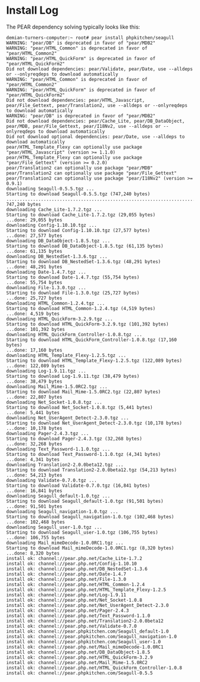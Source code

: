 <!-- Name: Installation/UsingThePearPackageManager/InstallLog -->
<!-- Version: 2 -->
<!-- Last-Modified: 2007/06/11 15:20:55 -->
<!-- Author: demian -->
# Install Log
The PEAR dependency solving typically looks like this:



    demian-turners-computer:~ root# pear install phpkitchen/seagull
    WARNING: "pear/DB" is deprecated in favor of "pear/MDB2"
    WARNING: "pear/HTML_Common" is deprecated in favor of "pear/HTML_Common2"
    WARNING: "pear/HTML_QuickForm" is deprecated in favor of "pear/HTML_QuickForm2"
    Did not download dependencies: pear/Validate, pear/Date, use --alldeps or --onlyreqdeps to download automatically
    WARNING: "pear/HTML_Common" is deprecated in favor of "pear/HTML_Common2"
    WARNING: "pear/HTML_QuickForm" is deprecated in favor of "pear/HTML_QuickForm2"
    Did not download dependencies: pear/HTML_Javascript, pear/File_Gettext, pear/Translation2, use --alldeps or --onlyreqdeps to download automatically
    WARNING: "pear/DB" is deprecated in favor of "pear/MDB2"
    Did not download dependencies: pear/Cache_Lite, pear/DB_DataObject, pear/MDB, pear/File_Gettext, pear/I18Nv2, use --alldeps or --onlyreqdeps to download automatically
    Did not download optional dependencies: pear/Date, use --alldeps to download automatically
    pear/HTML_Template_Flexy can optionally use package "pear/HTML_Javascript" (version >= 1.1.0)
    pear/HTML_Template_Flexy can optionally use package "pear/File_Gettext" (version >= 0.2.0)
    pear/Translation2 can optionally use package "pear/MDB"
    pear/Translation2 can optionally use package "pear/File_Gettext"
    pear/Translation2 can optionally use package "pear/I18Nv2" (version >= 0.9.1)
    downloading Seagull-0.5.5.tgz ...
    Starting to download Seagull-0.5.5.tgz (747,240 bytes)
    ...................................................................................................................done: 747,240 bytes
    downloading Cache_Lite-1.7.2.tgz ...
    Starting to download Cache_Lite-1.7.2.tgz (29,055 bytes)
    ...done: 29,055 bytes
    downloading Config-1.10.10.tgz ...
    Starting to download Config-1.10.10.tgz (27,577 bytes)
    ...done: 27,577 bytes
    downloading DB_DataObject-1.8.5.tgz ...
    Starting to download DB_DataObject-1.8.5.tgz (61,135 bytes)
    ...done: 61,135 bytes
    downloading DB_NestedSet-1.3.6.tgz ...
    Starting to download DB_NestedSet-1.3.6.tgz (48,291 bytes)
    ...done: 48,291 bytes
    downloading Date-1.4.7.tgz ...
    Starting to download Date-1.4.7.tgz (55,754 bytes)
    ...done: 55,754 bytes
    downloading File-1.3.0.tgz ...
    Starting to download File-1.3.0.tgz (25,727 bytes)
    ...done: 25,727 bytes
    downloading HTML_Common-1.2.4.tgz ...
    Starting to download HTML_Common-1.2.4.tgz (4,519 bytes)
    ...done: 4,519 bytes
    downloading HTML_QuickForm-3.2.9.tgz ...
    Starting to download HTML_QuickForm-3.2.9.tgz (101,392 bytes)
    ...done: 101,392 bytes
    downloading HTML_QuickForm_Controller-1.0.8.tgz ...
    Starting to download HTML_QuickForm_Controller-1.0.8.tgz (17,160 bytes)
    ...done: 17,160 bytes
    downloading HTML_Template_Flexy-1.2.5.tgz ...
    Starting to download HTML_Template_Flexy-1.2.5.tgz (122,089 bytes)
    ...done: 122,089 bytes
    downloading Log-1.9.11.tgz ...
    Starting to download Log-1.9.11.tgz (38,479 bytes)
    ...done: 38,479 bytes
    downloading Mail_Mime-1.5.0RC2.tgz ...
    Starting to download Mail_Mime-1.5.0RC2.tgz (22,807 bytes)
    ...done: 22,807 bytes
    downloading Net_Socket-1.0.8.tgz ...
    Starting to download Net_Socket-1.0.8.tgz (5,441 bytes)
    ...done: 5,441 bytes
    downloading Net_UserAgent_Detect-2.3.0.tgz ...
    Starting to download Net_UserAgent_Detect-2.3.0.tgz (10,178 bytes)
    ...done: 10,178 bytes
    downloading Pager-2.4.3.tgz ...
    Starting to download Pager-2.4.3.tgz (32,268 bytes)
    ...done: 32,268 bytes
    downloading Text_Password-1.1.0.tgz ...
    Starting to download Text_Password-1.1.0.tgz (4,341 bytes)
    ...done: 4,341 bytes
    downloading Translation2-2.0.0beta12.tgz ...
    Starting to download Translation2-2.0.0beta12.tgz (54,213 bytes)
    ...done: 54,213 bytes
    downloading Validate-0.7.0.tgz ...
    Starting to download Validate-0.7.0.tgz (16,841 bytes)
    ...done: 16,841 bytes
    downloading Seagull_default-1.0.tgz ...
    Starting to download Seagull_default-1.0.tgz (91,501 bytes)
    ...done: 91,501 bytes
    downloading Seagull_navigation-1.0.tgz ...
    Starting to download Seagull_navigation-1.0.tgz (102,468 bytes)
    ...done: 102,468 bytes
    downloading Seagull_user-1.0.tgz ...
    Starting to download Seagull_user-1.0.tgz (106,755 bytes)
    ...done: 106,755 bytes
    downloading Mail_mimeDecode-1.0.0RC1.tgz ...
    Starting to download Mail_mimeDecode-1.0.0RC1.tgz (8,320 bytes)
    ...done: 8,320 bytes
    install ok: channel://pear.php.net/Cache_Lite-1.7.2
    install ok: channel://pear.php.net/Config-1.10.10
    install ok: channel://pear.php.net/DB_NestedSet-1.3.6
    install ok: channel://pear.php.net/Date-1.4.7
    install ok: channel://pear.php.net/File-1.3.0
    install ok: channel://pear.php.net/HTML_Common-1.2.4
    install ok: channel://pear.php.net/HTML_Template_Flexy-1.2.5
    install ok: channel://pear.php.net/Log-1.9.11
    install ok: channel://pear.php.net/Net_Socket-1.0.8
    install ok: channel://pear.php.net/Net_UserAgent_Detect-2.3.0
    install ok: channel://pear.php.net/Pager-2.4.3
    install ok: channel://pear.php.net/Text_Password-1.1.0
    install ok: channel://pear.php.net/Translation2-2.0.0beta12
    install ok: channel://pear.php.net/Validate-0.7.0
    install ok: channel://pear.phpkitchen.com/Seagull_default-1.0
    install ok: channel://pear.phpkitchen.com/Seagull_navigation-1.0
    install ok: channel://pear.phpkitchen.com/Seagull_user-1.0
    install ok: channel://pear.php.net/Mail_mimeDecode-1.0.0RC1
    install ok: channel://pear.php.net/DB_DataObject-1.8.5
    install ok: channel://pear.php.net/HTML_QuickForm-3.2.9
    install ok: channel://pear.php.net/Mail_Mime-1.5.0RC2
    install ok: channel://pear.php.net/HTML_QuickForm_Controller-1.0.8
    install ok: channel://pear.phpkitchen.com/Seagull-0.5.5
    
